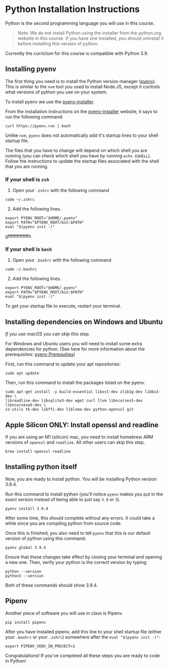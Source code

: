 # Python Installation Instructions

Python is the second programming language you will use in this course.

> Note: We do not install Python using the installer from the python.org website
> in this course. If you have one installed, you should uninstall it before
> installing this version of python.

Currently the curriclum for this course is compatible with Python 3.9.

## Installing pyenv

The first thing you need is to install the Python version manager ([pyenv]).
This is similar to the `nvm` tool you used to install Node.JS, except it
controls what versions of python you use on your system.

To install pyenv we use the [pyenv-installer].

From the installation instructions on the [pyenv-installer] website, it says to
run the following command:

```shell
curl https://pyenv.run | bash
```

Unlike `nvm`, `pyenv` does not automatically add it's startup lines to your
shell startup file.

The files that you have to change will depend on which shell you are running
(you can check which shell you have by running `echo $SHELL`). Follow the
instructions to update the startup files associated with the shell that you are
running.

### If your shell is `zsh`
1. Open your `.zshrc` with the following command
```shell
code ~/.zshrc
```
2. Add the following lines.
```shell
export PYENV_ROOT="$HOME/.pyenv"
export PATH="$PYENV_ROOT/bin:$PATH"
eval "$(pyenv init -)"
```
gffffffffffffffh
### If your shell is `bash`
1. Open your `.bashrc` with the following command
```shell
code ~/.bashrc
```
2. Add the following lines.
```shell
export PYENV_ROOT="$HOME/.pyenv"
export PATH="$PYENV_ROOT/bin:$PATH"
eval "$(pyenv init -)"
```

To get your startup file to execute, restart your terminal.

## Installing dependencies on Windows and Ubuntu

*If you use macOS you can skip this step.*

For Windows and Ubuntu users you will need to install some extra dependencies
for python. (See here for more information about the prerequisites: [pyenv Prerequities])

First, run this command to update your apt repositories:

```shell
sudo apt update
```

Then, run this command to install the packages listed on the pyenv.

```shell
sudo apt-get install -y build-essential libssl-dev zlib1g-dev libbz2-dev \
libreadline-dev libsqlite3-dev wget curl llvm libncurses5-dev libncursesw5-dev \
xz-utils tk-dev libffi-dev liblzma-dev python-openssl git
```

## Apple Silicon ONLY: Install openssl and readline

If you are using an M1 (silicon) mac, you need to install homebrew ARM versions of `openssl` and `readline`. All other users can skip this step.

```shell
brew install openssl readline
```

## Installing python itself

Now, you are ready to install python. You will be installing Python version
3.9.4.

Run this command to install python (you'll notice `pyenv` makes you put in the
_exact_ version instead of being able to just say `3.9` or `3`).

```shell
pyenv install 3.9.4
```

After some time, this should complete without any errors. It could take a while
since you are compiling python from source code.

Once this is finished, you also need to tell `pyenv` that this is our default
version of python using this command:

```shell
pyenv global 3.9.4
```

Ensure that these changes take effect by closing your terminal and opening
a new one. Then, verify your python is the correct version by typing:

```shell
python --version
python3 --version
```

Both of these commands should show 3.9.4.

## Pipenv

Another piece of software you will use in class is Pipenv.

```shell
pip install pipenv
```

After you have installed pipenv, add this line to your shell startup
file (either your `.bashrc` or your `.zshrc`) somewhere after
the  `eval "$(pyenv init -)"`:

```shell
export PIPENV_VENV_IN_PROJECT=1
```

Congratulations! If you've completed all these steps you are ready to code in
Python!

[pyenv-installer]:https://github.com/pyenv/pyenv-installer
[pyenv]: https://github.com/pyenv/pyenv
[pyenv Prerequities]: https://github.com/pyenv/pyenv/wiki/Common-build-problems